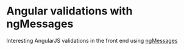 # Angular validations with ngMessages

Interesting AngularJS validations in the front end using [ngMessages](https://docs.angularjs.org/api/ngMessages/directive/ngMessages)
